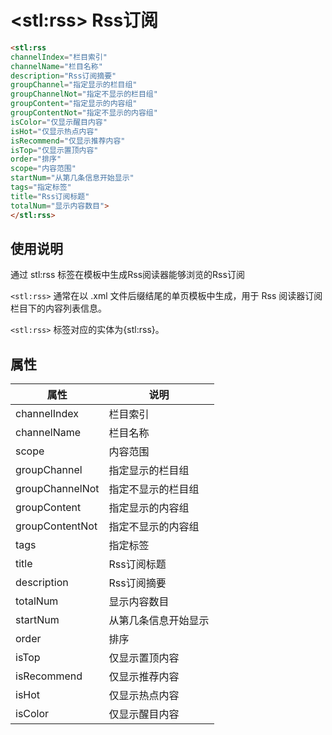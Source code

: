 ﻿# &lt;stl:rss&gt; Rss订阅

```html
<stl:rss
channelIndex="栏目索引"
channelName="栏目名称"
description="Rss订阅摘要"
groupChannel="指定显示的栏目组"
groupChannelNot="指定不显示的栏目组"
groupContent="指定显示的内容组"
groupContentNot="指定不显示的内容组"
isColor="仅显示醒目内容"
isHot="仅显示热点内容"
isRecommend="仅显示推荐内容"
isTop="仅显示置顶内容"
order="排序"
scope="内容范围"
startNum="从第几条信息开始显示"
tags="指定标签"
title="Rss订阅标题"
totalNum="显示内容数目">
</stl:rss>
```

## 使用说明

通过 stl:rss 标签在模板中生成Rss阅读器能够浏览的Rss订阅

`<stl:rss>` 通常在以 .xml 文件后缀结尾的单页模板中生成，用于 Rss 阅读器订阅栏目下的内容列表信息。

`<stl:rss>` 标签对应的实体为{stl:rss}。

## 属性

| 属性            | 说明                 |
| --------------- | -------------------- |
| channelIndex    | 栏目索引             |
| channelName     | 栏目名称             |
| scope           | 内容范围             |
| groupChannel    | 指定显示的栏目组     |
| groupChannelNot | 指定不显示的栏目组   |
| groupContent    | 指定显示的内容组     |
| groupContentNot | 指定不显示的内容组   |
| tags            | 指定标签             |
| title           | Rss订阅标题          |
| description     | Rss订阅摘要          |
| totalNum        | 显示内容数目         |
| startNum        | 从第几条信息开始显示 |
| order           | 排序                 |
| isTop           | 仅显示置顶内容       |
| isRecommend     | 仅显示推荐内容       |
| isHot           | 仅显示热点内容       |
| isColor         | 仅显示醒目内容       |